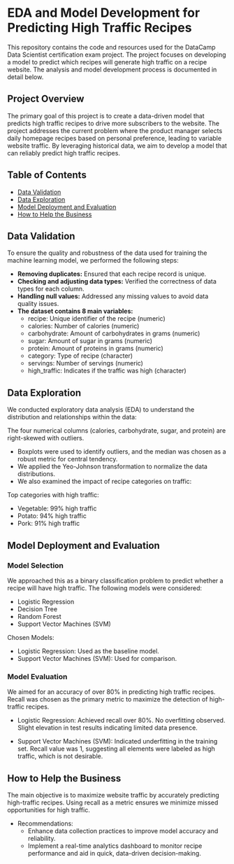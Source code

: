 # EDA and Model Development for Predicting High Traffic Recipes

This repository contains the code and resources used for the DataCamp Data Scientist certification exam project. 
The project focuses on developing a model to predict which recipes will generate high traffic on a recipe website. The analysis and model development process is documented in detail below.

## Project Overview
The primary goal of this project is to create a data-driven model that predicts high traffic recipes to drive more subscribers to the website. 
The project addresses the current problem where the product manager selects daily homepage recipes based on personal preference, leading to variable website traffic. 
By leveraging historical data, we aim to develop a model that can reliably predict high traffic recipes.

## Table of Contents
* [Data Validation](#validation)
* [Data Exploration](#exploration)
* [Model Deployment and Evaluation](#model)
* [How to Help the Business](#help)

<a name="validation"></a>
## Data Validation
To ensure the quality and robustness of the data used for training the machine learning model, we performed the following steps:

* __Removing duplicates:__ Ensured that each recipe record is unique.
* __Checking and adjusting data types:__ Verified the correctness of data types for each column.
* __Handling null values:__ Addressed any missing values to avoid data quality issues.
* __The dataset contains 8 main variables:__
  * recipe: Unique identifier of the recipe (numeric)
  * calories: Number of calories (numeric)
  * carbohydrate: Amount of carbohydrates in grams (numeric)
  * sugar: Amount of sugar in grams (numeric)
  * protein: Amount of proteins in grams (numeric)
  * category: Type of recipe (character)
  * servings: Number of servings (numeric)
  * high_traffic: Indicates if the traffic was high (character)

<a name="exploration"></a>
## Data Exploration
We conducted exploratory data analysis (EDA) to understand the distribution and relationships within the data:

The four numerical columns (calories, carbohydrate, sugar, and protein) are right-skewed with outliers.
* Boxplots were used to identify outliers, and the median was chosen as a robust metric for central tendency.
* We applied the Yeo-Johnson transformation to normalize the data distributions.
* We also examined the impact of recipe categories on traffic:

Top categories with high traffic:
* Vegetable: 99% high traffic
* Potato: 94% high traffic
* Pork: 91% high traffic

<a name="model"></a>
## Model Deployment and Evaluation
### Model Selection
We approached this as a binary classification problem to predict whether a recipe will have high traffic. The following models were considered:
* Logistic Regression
* Decision Tree
* Random Forest
* Support Vector Machines (SVM)

Chosen Models:
* Logistic Regression: Used as the baseline model.
* Support Vector Machines (SVM): Used for comparison.

### Model Evaluation
We aimed for an accuracy of over 80% in predicting high traffic recipes. Recall was chosen as the primary metric to maximize the detection of high-traffic recipes.

* Logistic Regression:
Achieved recall over 80%.
No overfitting observed.
Slight elevation in test results indicating limited data presence.

* Support Vector Machines (SVM):
Indicated underfitting in the training set.
Recall value was 1, suggesting all elements were labeled as high traffic, which is not desirable.

<a name="help"></a>
## How to Help the Business
The main objective is to maximize website traffic by accurately predicting high-traffic recipes. Using recall as a metric ensures we minimize missed opportunities for high traffic.

* Recommendations:
  * Enhance data collection practices to improve model accuracy and reliability.
  * Implement a real-time analytics dashboard to monitor recipe performance and aid in quick, data-driven decision-making.

